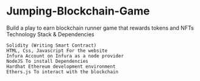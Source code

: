 # Jumping-Blockchain-Game

Build a play to earn blockchain runner game that rewards tokens and NFTs
Technology Stack & Dependencies

    Solidity (Writing Smart Contract)
    HTML, Css, Javascript For the website
    Infura Account on Infura as a node provider
    NodeJS To install Dependencies
    Hardhat Ethereum development environment
    Ethers.js To interact with the blockchain
